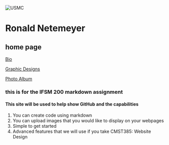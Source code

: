 ![USMC](http://images.firstcovers.com/covers/m/marines-2166.jpg?i)


# Ronald Netemeyer
## home page
[Bio](bio.md "to my bio")

[Graphic Designs](Topic.md "My designs")
  
[Photo Album](Photoalbum.md "My Photos")

### this is for the IFSM 200 markdown assignment

####  This site will be used to help show GitHub and the capabilities
  
  1. You can create code using markdown
  2. You can upload images that you would like to display on your webpages
  3. Simple to get started
  4. Advanced features that we will use if you take CMST385: Website Design
